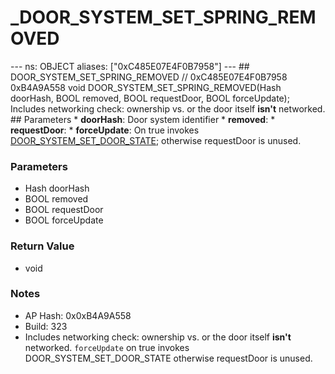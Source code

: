 # _DOOR_SYSTEM_SET_SPRING_REMOVED

--- ns: OBJECT aliases: ["0xC485E07E4F0B7958"] --- ## DOOR_SYSTEM_SET_SPRING_REMOVED  // 0xC485E07E4F0B7958 0xB4A9A558 void DOOR_SYSTEM_SET_SPRING_REMOVED(Hash doorHash, BOOL removed, BOOL requestDoor, BOOL forceUpdate);  Includes networking check: ownership vs. or the door itself **isn't** networked.  ## Parameters * **doorHash**: Door system identifier * **removed**: * **requestDoor**: * **forceUpdate**: On true invokes [DOOR_SYSTEM_SET_DOOR_STATE](#_0x6BAB9442830C7F53); otherwise requestDoor is unused.

### Parameters
* Hash doorHash
* BOOL removed
* BOOL requestDoor
* BOOL forceUpdate

### Return Value
* void

### Notes
* AP Hash: 0x0xB4A9A558
* Build: 323
* Includes networking check: ownership vs. or the door itself **isn't** networked.
`forceUpdate` on true invokes DOOR_SYSTEM_SET_DOOR_STATE otherwise requestDoor is unused.

